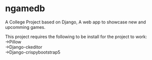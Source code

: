 # ngamedb
A College Project based on Django, A web app to showcase new and upcomming games.

This project requires the following  to be install for the project to work:<br>
->Pillow<br>
->Django-ckeditor<br>
->Django-crispybootstrap5<br>
